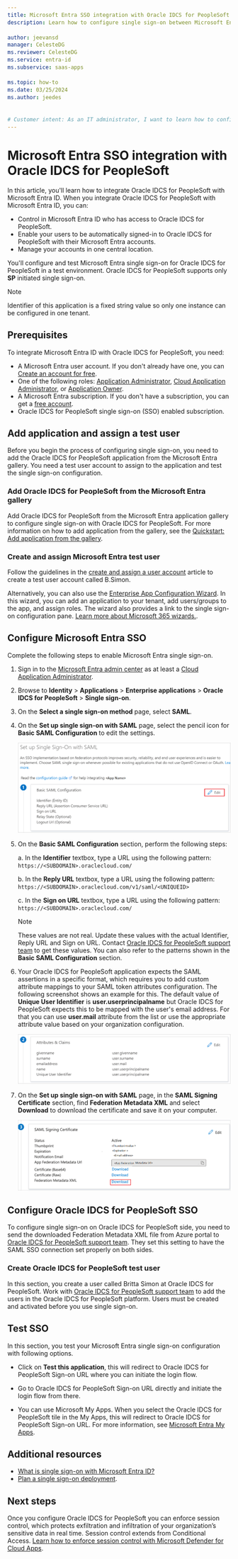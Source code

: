 ```yaml
---
title: Microsoft Entra SSO integration with Oracle IDCS for PeopleSoft
description: Learn how to configure single sign-on between Microsoft Entra ID and Oracle IDCS for PeopleSoft.

author: jeevansd
manager: CelesteDG
ms.reviewer: CelesteDG
ms.service: entra-id
ms.subservice: saas-apps

ms.topic: how-to
ms.date: 03/25/2024
ms.author: jeedes


# Customer intent: As an IT administrator, I want to learn how to configure single sign-on between Microsoft Entra ID and Oracle IDCS for PeopleSoft so that I can control who has access to Oracle IDCS for PeopleSoft, enable automatic sign-in with Microsoft Entra accounts, and manage my accounts in one central location.
---
```


# Microsoft Entra SSO integration with Oracle IDCS for PeopleSoft

In this article, you'll learn how to integrate Oracle IDCS for PeopleSoft with Microsoft Entra ID. When you integrate Oracle IDCS for PeopleSoft with Microsoft Entra ID, you can:

* Control in Microsoft Entra ID who has access to Oracle IDCS for PeopleSoft.
* Enable your users to be automatically signed-in to Oracle IDCS for PeopleSoft with their Microsoft Entra accounts.
* Manage your accounts in one central location.

You'll configure and test Microsoft Entra single sign-on for Oracle IDCS for PeopleSoft in a test environment. Oracle IDCS for PeopleSoft supports only **SP** initiated single sign-on.

> [!NOTE]
> Identifier of this application is a fixed string value so only one instance can be configured in one tenant.

## Prerequisites

To integrate Microsoft Entra ID with Oracle IDCS for PeopleSoft, you need:

* A Microsoft Entra user account. If you don't already have one, you can [Create an account for free](https://azure.microsoft.com/free/?WT.mc_id=A261C142F).
* One of the following roles: [Application Administrator](/entra/identity/role-based-access-control/permissions-reference#application-administrator), [Cloud Application Administrator](/entra/identity/role-based-access-control/permissions-reference#cloud-application-administrator), or [Application Owner](/entra/fundamentals/users-default-permissions#owned-enterprise-applications).
* A Microsoft Entra subscription. If you don't have a subscription, you can get a [free account](https://azure.microsoft.com/free/).
* Oracle IDCS for PeopleSoft single sign-on (SSO) enabled subscription.

## Add application and assign a test user

Before you begin the process of configuring single sign-on, you need to add the Oracle IDCS for PeopleSoft application from the Microsoft Entra gallery. You need a test user account to assign to the application and test the single sign-on configuration.

<a name='add-oracle-idcs-for-peoplesoft-from-the-azure-ad-gallery'></a>

### Add Oracle IDCS for PeopleSoft from the Microsoft Entra gallery

Add Oracle IDCS for PeopleSoft from the Microsoft Entra application gallery to configure single sign-on with Oracle IDCS for PeopleSoft. For more information on how to add application from the gallery, see the [Quickstart: Add application from the gallery](~/identity/enterprise-apps/add-application-portal.md).

<a name='create-and-assign-azure-ad-test-user'></a>

### Create and assign Microsoft Entra test user

Follow the guidelines in the [create and assign a user account](~/identity/enterprise-apps/add-application-portal-assign-users.md) article to create a test user account called B.Simon.

Alternatively, you can also use the [Enterprise App Configuration Wizard](https://portal.office.com/AdminPortal/home?Q=Docs#/azureadappintegration). In this wizard, you can add an application to your tenant, add users/groups to the app, and assign roles. The wizard also provides a link to the single sign-on configuration pane. [Learn more about Microsoft 365 wizards.](/microsoft-365/admin/misc/azure-ad-setup-guides). 

<a name='configure-azure-ad-sso'></a>

## Configure Microsoft Entra SSO

Complete the following steps to enable Microsoft Entra single sign-on.

1. Sign in to the [Microsoft Entra admin center](https://entra.microsoft.com) as at least a [Cloud Application Administrator](~/identity/role-based-access-control/permissions-reference.md#cloud-application-administrator).
1. Browse to **Identity** > **Applications** > **Enterprise applications** > **Oracle IDCS for PeopleSoft** > **Single sign-on**.
1. On the **Select a single sign-on method** page, select **SAML**.
1. On the **Set up single sign-on with SAML** page, select the pencil icon for **Basic SAML Configuration** to edit the settings.

   ![Screenshot shows how to edit Basic SAML Configuration.](common/edit-urls.png "Basic Configuration")

1. On the **Basic SAML Configuration** section, perform the following steps:

    a. In the **Identifier** textbox, type a URL using the following pattern: ` https://<SUBDOMAIN>.oraclecloud.com/`

    b. In the **Reply URL** textbox, type a URL using the following pattern: `https://<SUBDOMAIN>.oraclecloud.com/v1/saml/<UNIQUEID>`

    c. In the **Sign on URL** textbox, type a URL using the following pattern:
    ` https://<SUBDOMAIN>.oraclecloud.com/`

    >[!NOTE]
    > These values are not real. Update these values with the actual Identifier, Reply URL and Sign on URL. Contact [Oracle IDCS for PeopleSoft support team](https://www.oracle.com/support/advanced-customer-services/cloud/) to get these values. You can also refer to the patterns shown in the **Basic SAML Configuration** section.

1. Your Oracle IDCS for PeopleSoft application expects the SAML assertions in a specific format, which requires you to add custom attribute mappings to your SAML token attributes configuration. The following screenshot shows an example for this. The default value of **Unique User Identifier** is **user.userprincipalname** but Oracle IDCS for PeopleSoft expects this to be mapped with the user's email address. For that you can use **user.mail** attribute from the list or use the appropriate attribute value based on your organization configuration.

	![image](common/default-attributes.png)

1. On the **Set up single sign-on with SAML** page, in the **SAML Signing Certificate** section,  find **Federation Metadata XML** and select **Download** to download the certificate and save it on your computer.

	![The Certificate download link](common/metadataxml.png)

## Configure Oracle IDCS for PeopleSoft SSO

To configure single sign-on on Oracle IDCS for PeopleSoft side, you need to send the downloaded Federation Metadata XML file from Azure portal to [Oracle IDCS for PeopleSoft support team](https://www.oracle.com/support/advanced-customer-services/cloud/). They set this setting to have the SAML SSO connection set properly on both sides.

### Create Oracle IDCS for PeopleSoft test user

In this section, you create a user called Britta Simon at Oracle IDCS for PeopleSoft. Work with [Oracle IDCS for PeopleSoft support team](https://www.oracle.com/support/advanced-customer-services/cloud/) to add the users in the Oracle IDCS for PeopleSoft platform. Users must be created and activated before you use single sign-on.

## Test SSO 

In this section, you test your Microsoft Entra single sign-on configuration with following options. 

* Click on **Test this application**, this will redirect to Oracle IDCS for PeopleSoft Sign-on URL where you can initiate the login flow. 

* Go to Oracle IDCS for PeopleSoft Sign-on URL directly and initiate the login flow from there.

* You can use Microsoft My Apps. When you select the Oracle IDCS for PeopleSoft tile in the My Apps, this will redirect to Oracle IDCS for PeopleSoft Sign-on URL. For more information, see [Microsoft Entra My Apps](/azure/active-directory/manage-apps/end-user-experiences#azure-ad-my-apps).

## Additional resources

* [What is single sign-on with Microsoft Entra ID?](~/identity/enterprise-apps/what-is-single-sign-on.md)
* [Plan a single sign-on deployment](~/identity/enterprise-apps/plan-sso-deployment.md).

## Next steps

Once you configure Oracle IDCS for PeopleSoft you can enforce session control, which protects exfiltration and infiltration of your organization’s sensitive data in real time. Session control extends from Conditional Access. [Learn how to enforce session control with Microsoft Defender for Cloud Apps](/cloud-app-security/proxy-deployment-aad).
